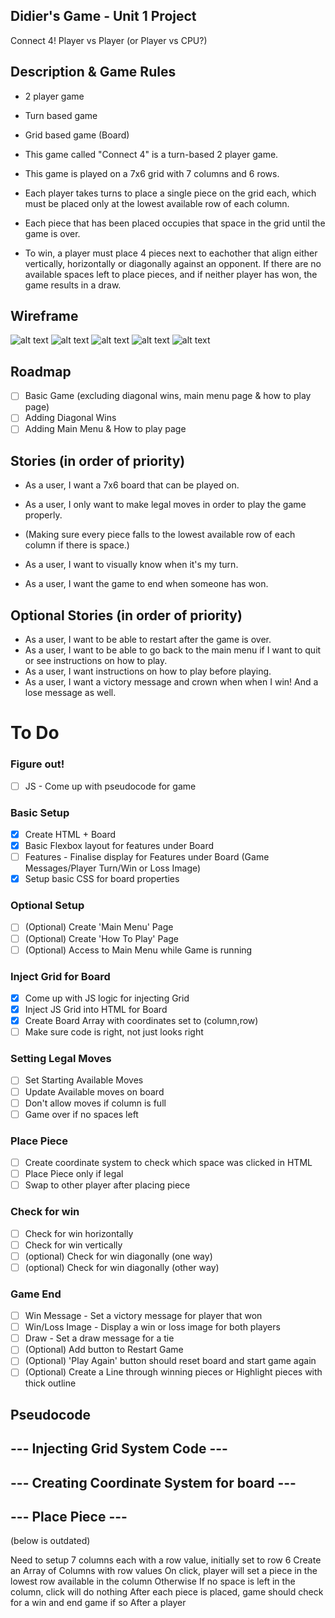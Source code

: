 ## Didier's Game - Unit 1 Project

Connect 4!
Player vs Player
(or Player vs CPU?)

## Description & Game Rules

- 2 player game
- Turn based game
- Grid based game (Board)

- This game called "Connect 4" is a turn-based 2 player game.
- This game is played on a 7x6 grid with 7 columns and 6 rows.

- Each player takes turns to place a single piece on the grid each, which must be placed only at the lowest available row of each column.
- Each piece that has been placed occupies that space in the grid until the game is over.

- To win, a player must place 4 pieces next to eachother that align either vertically, horizontally or diagonally against an opponent.
  If there are no available spaces left to place pieces, and if neither player has won, the game results in a draw.

## Wireframe

![alt text](docs/wireframe/wire-frame-overview.png)
![alt text](docs/wireframe/wire-frame-1-main-menu.png)
![alt text](docs/wireframe/wire-frame-2-how-to-play.png)
![alt text](docs/wireframe/wire-frame-3-game-UI.png)
![alt text](docs/wireframe/wire-frame-4-example-win.png)

## Roadmap

- [ ] Basic Game (excluding diagonal wins, main menu page & how to play page)
- [ ] Adding Diagonal Wins
- [ ] Adding Main Menu & How to play page

## Stories (in order of priority)

- As a user, I want a 7x6 board that can be played on.
- As a user, I only want to make legal moves in order to play the game properly.
- (Making sure every piece falls to the lowest available row of each column if there is space.)

- As a user, I want to visually know when it's my turn.
- As a user, I want the game to end when someone has won.

## Optional Stories (in order of priority)

- As a user, I want to be able to restart after the game is over.
- As a user, I want to be able to go back to the main menu if I want to quit or see instructions on how to play.
- As a user, I want instructions on how to play before playing.
- As a user, I want a victory message and crown when when I win! And a lose message as well.

# To Do

### Figure out!

- [ ] JS - Come up with pseudocode for game

### Basic Setup

- [x] Create HTML + Board
- [x] Basic Flexbox layout for features under Board
- [ ] Features - Finalise display for Features under Board (Game Messages/Player Turn/Win or Loss Image)
- [x] Setup basic CSS for board properties

### Optional Setup

- [ ] (Optional) Create 'Main Menu' Page
- [ ] (Optional) Create 'How To Play' Page
- [ ] (Optional) Access to Main Menu while Game is running

### Inject Grid for Board

- [x] Come up with JS logic for injecting Grid
- [x] Inject JS Grid into HTML for Board
- [x] Create Board Array with coordinates set to (column,row)
- [ ] Make sure code is right, not just looks right

### Setting Legal Moves

- [ ] Set Starting Available Moves
- [ ] Update Available moves on board
- [ ] Don't allow moves if column is full
- [ ] Game over if no spaces left

### Place Piece

- [ ] Create coordinate system to check which space was clicked in HTML
- [ ] Place Piece only if legal
- [ ] Swap to other player after placing piece

### Check for win

- [ ] Check for win horizontally
- [ ] Check for win vertically
- [ ] (optional) Check for win diagonally (one way)
- [ ] (optional) Check for win diagonally (other way)

### Game End

- [ ] Win Message - Set a victory message for player that won
- [ ] Win/Loss Image - Display a win or loss image for both players
- [ ] Draw - Set a draw message for a tie
- [ ] (Optional) Add button to Restart Game
- [ ] (Optional) 'Play Again' button should reset board and start game again
- [ ] (Optional) Create a Line through winning pieces or Highlight pieces with thick outline

## Pseudocode

## --- Injecting Grid System Code ---

## --- Creating Coordinate System for board ---

## --- Place Piece ---

(below is outdated)

Need to setup 7 columns each with a row value, initially set to row 6
Create an Array of Columns with row values
On click, player will set a piece in the lowest row available in the column
Otherwise If no space is left in the column, click will do nothing
After each piece is placed, game should check for a win and end game if so
After a player
